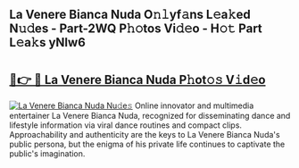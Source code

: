 ## La Venere Bianca Nuda O𝚗𝚕yf𝚊ns L𝚎a𝚔ed N𝚞𝚍es - Part-2WQ P𝚑𝚘tos Vi𝚍𝚎o - H𝚘𝚝 Part L𝚎a𝚔s yNlw6

# <h2><a href="http://kf5f9z.oniu.top/?m=La+Venere+Bianca+Nuda">🔗👉 🔴 La Venere Bianca Nuda P𝚑ot𝚘𝚜 V𝚒d𝚎o</a></h2>

[![La Venere Bianca Nuda Nu𝚍e𝚜](https://i.imgur.com/0qMVB7G.gif)](http://kf5f9z.oniu.top/?m=La+Venere+Bianca+Nuda)
Online innovator and multimedia entertainer La Venere Bianca Nuda, recognized for disseminating dance and lifestyle information via viral dance routines and compact clips. Approachability and authenticity are the keys to La Venere Bianca Nuda's public persona, but the enigma of his private life continues to captivate the public's imagination.  
